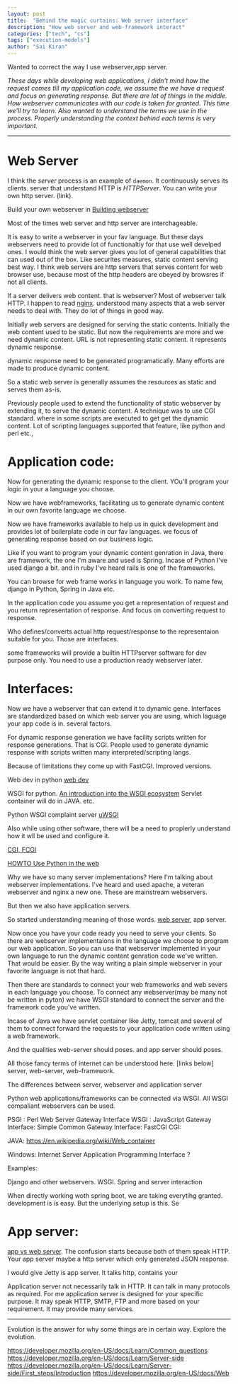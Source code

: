 ```yaml
---
layout: post
title:  "Behind the magic curtains: Web server interface"
description: "How web server and web-framework interact"
categories: ["tech", "cs"]
tags: ["execution-models"]
author: "Sai Kiran"
---
```


Wanted to correct the way I use webserver,app server.

*These days while developing web applications, I didn't mind how the request comes till my 
application code, we assume the we have a request and focus on generating response. But there are
 lot of things in the middle. How webserver communicates with our code is taken for granted.
 This time we'll try to learn. Also wanted to understand the terms we use in the process. 
 Properly understanding the context behind each terms is very important.*

-----

# Web Server

I think the *server* process is an example of `daemon`. It continuously serves its clients.
server that understand HTTP is *HTTPServer*. You can write your own http server. (link).

Build your own webserver in [Building webserver](https://github.com/danistefanovic/build-your-own-x#build-your-own-web-server)

Most of the times web server and http server are interchageable.

It is easy to write a webserver in your fav language. But these days webservers need to provide lot
 of functionaltiy for that use well develped ones.  I would think the web server gives you lot of
  general capabilities that can used out of the box. Like securites measures, static content 
  serving best way. I think web servers are http servers that serves content for web browser use,
   because most of the http headers are obeyed by browsres if not all clients.
   
If a server delivers web content. that is webserver? Most of webserver talk HTTP. 
I happen to read [nginx](https://www.aosabook.org/en/nginx.html). understood many aspects that a 
web server needs to deal with. They do lot of things in good way.

Initially web servers are designed for serving the static contents. Initially the web content 
used to be static. But now the requirements are 
more and we need dynamic content. URL is not representing static content. it represents dynamic 
response.

dynamic response need to be generated programatically. Many efforts are made to produce dynamic 
content.

So a static web server is generally assumes the resources as static and serves them as-is.

Previously people used to extend the functionality of static webserver by extending it, to serve 
the dynamic content. A technique was to use CGI standard. where in some scripts are executed to get 
get the dynamic content. Lot of scripting languages supported that feature, like python and perl 
etc.,


# Application code:
Now for generating the dynamic response to the client. YOu'll program your logic in your a 
language you choose.

Now we have webframeworks, facilitating us to generate dynamic content in our own favorite 
language we choose.

Now we have frameworks available to help us in quick development and provides lot of boilerplate 
code in our fav languages. we focus of generating response based on our business logic.

Like if you want to program your dynamic content genration in Java, there are framework, the one 
I'm aware and used is Spring. Incase of Python I've used django a bit. and in ruby I've heard 
rails is one of the frameworks.

You can browse for web frame works in language you work. To name few, django in Python, Spring in
 Java etc.
 
In the application code you assume you get a representation of request and you return 
representation of response. And focus on converting request to response.


Who defines/converts actual http request/response to the representaion suitable for you. Those 
are interfaces.

some frameworks will provide a builtin HTTPserver software for dev purpose only. You need to 
use  a  production ready webserver later.

# Interfaces:

Now we have a webserver that can extend it to dynamic gene.
Interfaces are standardized based on which web server you are using, which laguage your app code 
is in. several factors.

For dynamic response generation we have facility scripts written for response generations.
That is CGI. People used to generate dynamic response with scripts written many 
interpreted/scripting langs.

Because of limitations they come up with FastCGI. Improved versions.


Web dev in python [web dev](https://docs.python.org/2/howto/webservers.html) 

WSGI for python. [An introduction into the WSGI ecosystem](https://www.ultravioletsoftware.com/single-post/2017/03/23/An-introduction-into-the-WSGI-ecosystem)
Servlet container will do in JAVA.
etc.


Python WSGI complaint server [uWSGI](https://uwsgi-docs.readthedocs.io/en/latest/index.html)

Also while using other software, there will be a need to proplerly understand how it wll be used 
and configure it. 

[CGI, FCGI](https://stackoverflow.com/questions/3937224/differences-and-uses-between-wsgi-cgi-fastcgi-and-mod-python-in-regards-to-py)

[HOWTO Use Python in the web](https://docs.python.org/2/howto/webservers.html)

Why we have so many server implementations? Here I'm talking about webserver implementations.
I've heard and used apache, a veteran webserver and nginx a new one. These are mainstream 
webservers.

But then we also have application servers. 

So started understanding meaning of those words. [web server][webserver], app server.


Now once you have your code ready you need to serve your clients. 
So there are webserver implementaions in the language we choose to program our web application.
So you can use that webserver implemented in your own language to run the dynamic content 
genration code we've written. That would be easier. By the way writing a plain simple webserver 
in your favorite language is not that hard. 



Then there are standards to connect your web frameworks and web severs in each language you choose.
To connect any webserver(may be many not be written in pyton) we have WSGI standard to connect 
the server and the framework code you've written.


Incase of Java we have servlet container like Jetty, tomcat and several of them to connect 
forward the requests to your application code written using a web framework.


And the qualities web-server should poses. and app server should poses. 

All those fancy terms of internet can be understood here. [links below]
server, web-server, web-framework. 


The differences between server, webserver and application server


Python web applications/frameworks can be connected via WSGI. All WSGI compaliant webservers can 
be used.

PSGI : Perl Web Server Gateway Interface
WSGI :
JavaScript Gateway Interface:
Simple Common Gateway Interface: 
FastCGI
CGI:

JAVA: https://en.wikipedia.org/wiki/Web_container

Windows: Internet Server Application Programming Interface ?


Examples:

Django and other webservers. WSGI. Spring and server interaction


When directly working woth spring boot, we are taking everytihg granted. development is is easy. 
But the underlying setup is this.
Se

# App server:

[app vs web server][difference].
The confusion starts because both of them speak HTTP.
Your app server maybe a http server which only generated JSON response.

I would give Jetty is app server. It talks http, contains your


Application server not necessarily talk in HTTP. It can talk in many protocols as required. For 
me application server is designed for your specific purpose. It may speak HTTP, SMTP, FTP and 
more based on your requirement. It may provide many services.

--- 
Evolution is the answer for why some things are in certain way. Explore the evolution.


https://developer.mozilla.org/en-US/docs/Learn/Common_questions
https://developer.mozilla.org/en-US/docs/Learn/Server-side
https://developer.mozilla.org/en-US/docs/Learn/Server-side/First_steps/Introduction
https://developer.mozilla.org/en-US/docs/Web

[webserver]: https://developer.mozilla.org/en-US/docs/Learn/Common_questions/What_is_a_web_server
[nginx]: https://www.nginx.com/resources/glossary/nginx/
[difference]: https://www.nginx.com/resources/glossary/application-server-vs-web-server/

